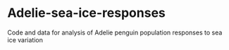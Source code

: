 # Adelie-sea-ice-responses
Code and data for analysis of Adelie penguin population responses to sea ice variation
